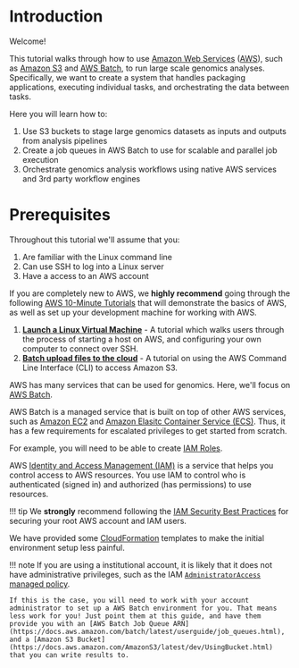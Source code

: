 # Introduction

Welcome!

This tutorial walks through how to use [Amazon Web Services](http://aws.amazon.com) ([AWS](http://aws.amazon.com)), such as [Amazon S3](http://aws.amazon.com/s3) and [AWS Batch](http://aws.amazon.com/batch), to run large scale genomics analyses.  Specifically, we want to create a system that handles packaging applications, executing individual tasks, and orchestrating the data between tasks.

Here you will learn how to:

1. Use S3 buckets to stage large genomics datasets as inputs and outputs from analysis pipelines
2. Create a job queues in AWS Batch to use for scalable and parallel job execution
3. Orchestrate genomics analysis workflows using native AWS services and 3rd party workflow engines

# Prerequisites

Throughout this tutorial we'll assume that you:

1. Are familiar with the Linux command line
2. Can use SSH to log into a Linux server
3. Have a access to an AWS account

If you are completely new to AWS, we **highly recommend** going through the following [AWS 10-Minute Tutorials](https://aws.amazon.com/getting-started/tutorials/) that will demonstrate the basics of AWS, as well as set up your development machine for working with AWS.

1. **[Launch a Linux Virtual Machine](https://aws.amazon.com/getting-started/tutorials/launch-a-virtual-machine/)** - A tutorial which walks users through the process of starting a host on AWS, and configuring your own computer to connect over SSH.
2. **[Batch upload files to the cloud](https://aws.amazon.com/getting-started/tutorials/backup-to-s3-cli/)** - A tutorial on using the AWS Command Line Interface (CLI) to access Amazon S3.

AWS has many services that can be used for genomics.  Here, we'll focus on [AWS Batch](http://aws.amazon.com/batch).

AWS Batch is a managed service that is built on top of other AWS services, such as [Amazon EC2](https://aws.amazon.com/ec2) and [Amazon Elasitc Container Service (ECS)](https://aws.amazon.com/ecs).  Thus, it has a few requirements for escalated privileges to get started from scratch.

For example, you will need to be able to create [IAM Roles](https://docs.aws.amazon.com/IAM/latest/UserGuide/id_roles.html).

AWS [Identity and Access Management (IAM)](https://docs.aws.amazon.com/IAM/latest/UserGuide/introduction.html)
is a service that helps you control access to AWS resources. You use IAM to control who is authenticated (signed in) and authorized (has permissions) to use resources.

!!! tip
    We **strongly** recommend following the [IAM Security Best Practices](https://docs.aws.amazon.com/IAM/latest/UserGuide/best-practices.html) for securing your root AWS account and IAM users.

We have provided some [CloudFormation](https://aws.amazon.com/cloudformation/) templates to make the initial environment setup less painful.

!!! note
    If you are using a institutional account, it is likely that it does not have administrative privileges, such as the IAM  [`AdministratorAccess` managed policy](https://docs.aws.amazon.com/IAM/latest/UserGuide/access_policies_managed-vs-inline.html).

    If this is the case, you will need to work with your account administrator to set up a AWS Batch environment for you. That means less work for you! Just point them at this guide, and have them provide you with an [AWS Batch Job Queue ARN](https://docs.aws.amazon.com/batch/latest/userguide/job_queues.html), and a [Amazon S3 Bucket](https://docs.aws.amazon.com/AmazonS3/latest/dev/UsingBucket.html) that you can write results to.
